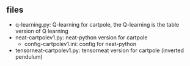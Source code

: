 ## files

- q-learning.py: Q-learning for cartpole, the Q-learning is the table version of Q learning
- neat-cartpolev1.py: neat-python version for cartpole
    - config-cartpolev1.ini: config for neat-python
- tensorneat-cartpolev1.py: tensorneat version for cartpole (inverted pendulum)
